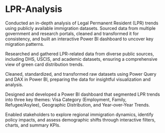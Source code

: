 # LPR-Analysis
Conducted an in-depth analysis of Legal Permanent Resident (LPR) trends using publicly available immigration datasets. Sourced data from multiple government and research portals, cleaned and transformed it for consistency, and built an interactive Power BI dashboard to uncover key migration patterns.

Researched and gathered LPR-related data from diverse public sources, including DHS, USCIS, and academic datasets, ensuring a comprehensive view of green card distribution trends.

Cleaned, standardized, and transformed raw datasets using Power Query and DAX in Power BI, preparing the data for insightful visualization and analysis.

Designed and developed a Power BI dashboard that segmented LPR trends into three key themes: Visa Category (Employment, Family, Refugee/Asylee), Geographic Distribution, and Year-over-Year Trends.

Enabled stakeholders to explore regional immigration dynamics, identify policy impacts, and assess demographic shifts through interactive filters, charts, and summary KPIs.

